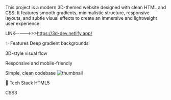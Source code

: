 This project is a modern 3D-themed website designed with clean HTML and CSS. It features smooth gradients, minimalistic structure, responsive layouts, and subtle visual effects to create an immersive and lightweight user experience.

LINK----->>>https://3d-dev.netlify.app/

✨ Features
Deep gradient backgrounds

3D-style visual flow

Responsive and mobile-friendly

Simple, clean codebase
![thumbnail](https://github.com/user-attachments/assets/bacbb4ac-65f9-428d-acb4-faf9208a0eb4)



📁 Tech Stack
HTML5

CSS3
